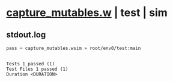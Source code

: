 # [capture_mutables.w](../../../../../examples/tests/valid/capture_mutables.w) | test | sim

## stdout.log
```log
pass ─ capture_mutables.wsim » root/env0/test:main
 
 
Tests 1 passed (1)
Test Files 1 passed (1)
Duration <DURATION>
```

